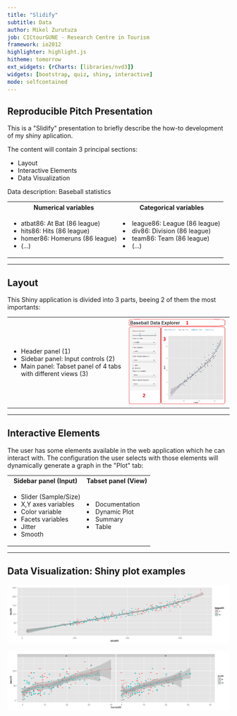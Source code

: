 ```yaml
---
title: "Slidify"
subtitle: Data
author: Mikel Zurutuza
job: CICtourGUNE - Research Centre in Tourism
framework: io2012
highlighter: highlight.js
hitheme: tomorrow
ext_widgets: {rCharts: [libraries/nvd3]}
widgets: [bootstrap, quiz, shiny, interactive]
mode: selfcontained
---
```


## Reproducible Pitch Presentation

This is a "Slidify" presentation to briefly describe the how-to development of my shiny aplication.

The content will contain 3 principal sections:

* Layout
* Interactive Elements
* Data Visualization

Data description: Baseball statistics

<table>
<tr><th>Numerical variables</th><th>Categorical variables</th>
<tr><td><ul>
<li>atbat86: At Bat (86 league)</li>
<li>hits86: Hits (86 league)</li>
<li>homer86: Homeruns (86 league)</li>
<li>(...)</li>
</td>
<td>
<li>league86: League (86 league)</li>
<li>div86: Division (86 league)</li>
<li>team86: Team (86 league)</li>
<li>(...)</li></ul>
</td></tr></table>

---
## Layout
This Shiny application is divided into 3 parts, beeing 2 of them the most importants:

<table>
<tr><td><ul>
<li>Header panel (1)</li>
<li>Sidebar panel: Input controls (2)</li>
<li>Main panel: Tabset panel of 4 tabs with different views (3)</li></ul></td>
<td><img src="ShinyApp.png" width="423" heigth="371"/></td>
</table>

---
## Interactive Elements
The user has some elements available in the web application which he can interact with. The configuration the user selects with those elements will dynamically generate a graph in the "Plot" tab:

<table>
<tr><th>Sidebar panel (Input)</th><th>Tabset panel (View)</th>
<tr><td><ul>
<li>Slider (Sample/Size)</li>
<li>X,Y axes variables</li>
<li>Color variable</li>
<li>Facets variables</li>
<li>Jitter</li>
<li>Smooth</li></ul>
</td>
<td>
<li>Documentation</li>
<li>Dynamic Plot</li>
<li>Summary</li>
<li>Table</li></ul>
</td></tr></table>

---
## Data Visualization: Shiny plot examples

![plot of chunk unnamed-chunk-1](assets/fig/unnamed-chunk-1.png) 


![plot of chunk unnamed-chunk-2](assets/fig/unnamed-chunk-2.png) 


